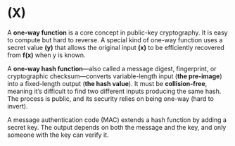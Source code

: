 # (X)
A **one-way function** is a core concept in public-key cryptography. It is easy to compute but hard to reverse. 
A special kind of one-way function uses a secret value **(y)** that allows the original input **(x)** to be efficiently recovered from **f(x)** when y is known.

A **one-way hash function**—also called a message digest, fingerprint, or cryptographic checksum—converts variable-length input (**the pre-image**) 
into a fixed-length output (**the hash value**). It must be **collision-free**, meaning it’s difficult to find two different inputs producing the same hash. 
The process is public, and its security relies on being one-way (hard to invert).

A message authentication code (MAC) extends a hash function by adding a secret key. The output depends on both the message and the key, and only someone with the key can verify it.

